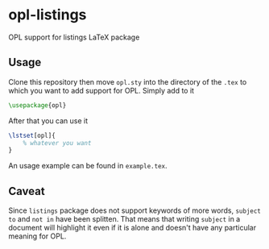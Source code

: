# opl-listings

OPL support for listings LaTeX package

## Usage

Clone this repository then move `opl.sty` into the directory of the `.tex` to which you want to add support for OPL. Simply add to it

```latex
\usepackage{opl}
```
After that you can use it 
```latex
\lstset[opl]{
	% whatever you want
}
```

An usage example can be found in `example.tex`.

## Caveat

Since `listings` package does not support keywords of more words, `subject to` and `not in` have been splitten. That means that writing `subject` in a document will highlight it even if it is alone and doesn't have any particular meaning for OPL.